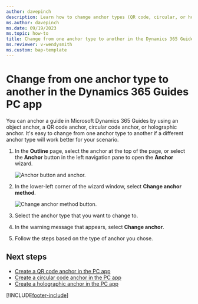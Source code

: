 ```yaml
---
author: davepinch
description: Learn how to change anchor types (QR code, circular, or holographic) in the Microsoft Dynamics 365 Guides PC app
ms.author: davepinch
ms.date: 09/19/2023
ms.topic: how-to
title: Change from one anchor type to another in the Dynamics 365 Guides PC app
ms.reviewer: v-wendysmith
ms.custom: bap-template
---
```


# Change from one anchor type to another in the Dynamics 365 Guides PC app

You can anchor a guide in Microsoft Dynamics 365 Guides by using an object anchor, a QR code anchor, circular code anchor, or holographic anchor. It's easy to change from one anchor type to another if a different anchor type will work better for your scenario.

1. In the **Outline** page, select the anchor at the top of the page, or select the **Anchor** button in the left navigation pane to open the **Anchor** wizard.

    ![Anchor button and anchor.](media/change-anchor-method.PNG "Anchor button and anchor")

1. In the lower-left corner of the wizard window, select **Change anchor method**.

    ![Change anchor method button.](media/change-anchor-method-button.PNG "Change anchor method button")

1. Select the anchor type that you want to change to.

1. In the warning message that appears, select **Change anchor**.

1. Follow the steps based on the type of anchor you chose.

## Next steps

- [Create a QR code anchor in the PC app](pc-app-anchor-qr-code.md)
- [Create a circular code anchor in the PC app](pc-app-anchor-circular-code.md)
- [Create a holographic anchor in the PC app](pc-app-anchor-holographic.md)

[!INCLUDE[footer-include](../includes/footer-banner.md)]